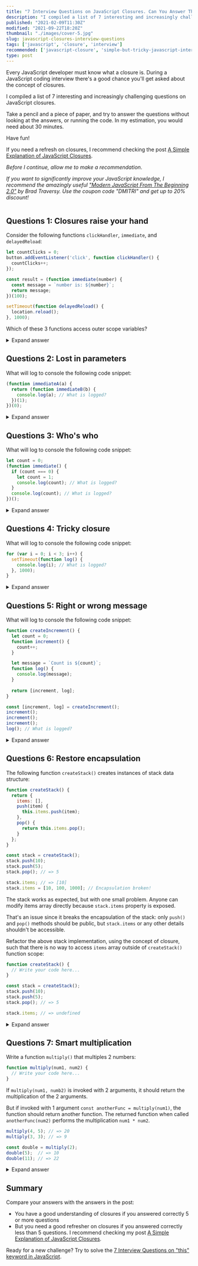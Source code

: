 ```yaml
---
title: "7 Interview Questions on JavaScript Closures. Can You Answer Them?"
description: "I compiled a list of 7 interesting and increasingly challenging questions on JavaScript closures. Can you answer them?"
published: "2021-02-09T11:30Z"
modified: "2021-09-22T18:20Z"
thumbnail: "./images/cover-5.jpg"
slug: javascript-closures-interview-questions
tags: ['javascript', 'closure', 'interview']
recommended: ['javascript-closure', 'simple-but-tricky-javascript-interview-questions']
type: post
---
```


Every JavaScript developer must know what a closure is. During a JavaScript coding interview there's a good chance you'll get asked about the concept of closures.  

I compiled a list of 7 interesting and increasingly challenging questions on JavaScript closures. 

Take a pencil and a piece of paper, and try to answer the questions without looking at the answers, or running the code. In my estimation, you would need about 30 minutes.  

Have fun!

If you need a refresh on closures, I recommend checking the post [A Simple Explanation of JavaScript Closures](/javascript-closure/).  

*Before I continue, allow me to make a recommendation.* 

*If you want to significantly improve your JavaScript knowledge, I recommend the amazingly useful ["Modern JavaScript From The Beginning 2.0"](https://www.traversymedia.com/a/2147528886/FqXWyazh) by Brad Traversy. Use the coupon code "DMITRI" and get up to 20% discount!*

```toc
```

## Questions 1: Closures raise your hand

Consider the following functions `clickHandler`, `immediate`, and `delayedReload`:

```javascript
let countClicks = 0;
button.addEventListener('click', function clickHandler() {
  countClicks++;
});
```

```javascript
const result = (function immediate(number) {
  const message = `number is: ${number}`;
  return message;
})(100);
```

```javascript
setTimeout(function delayedReload() {
  location.reload();
}, 1000);
```

Which of these 3 functions access outer scope variables?

<details>
  <summary>Expand answer</summary>

1) `clickHandler` *accesses* the variable `countClicks` from the outer scope.  
2) `immediate` *doesn't access* any variables from the outer scope. 
3) `delayedReload` *accesses* the global variable `location` from the global scope (aka the outermost scope).   

</details>

## Questions 2: Lost in parameters

What will log to console the following code snippet:

```javascript
(function immediateA(a) {
  return (function immediateB(b) {
    console.log(a); // What is logged?
  })(1);
})(0);
```

<details>
  <summary>Expand answer</summary>

`0` is logged to the console. [Try the demo.](https://jsitor.com/_r8I1Do6L)  

`immediateA` is called with the argument `0`, thus `a` parameter is `0`.  

`immediateB` function, being nested into `immediateA` function, is a closure that captures `a` variable from the outer `immediateA` scope, where `a` is `0`. Thus `console.log(a)` logs `0`.  

</details>

## Questions 3: Who's who

What will log to console the following code snippet:

```javascript
let count = 0;
(function immediate() {
  if (count === 0) {
    let count = 1;
    console.log(count); // What is logged?
  }
  console.log(count); // What is logged?
})();
```

<details>
  <summary>Expand answer</summary>

`1` and `0` is logged to the console. [Try the demo.](https://jsitor.com/3c9T0QMAG)

The first statement `let count = 0` declares a variable `count`.  

`immediate()` is a closure that captures the `count` variable from the outer scope. Inside of the `immediate()` function scope `count` is `0`.  

However, inside the conditional, another `let count = 1` declares a local variable `count`, which overwrites `count` from outer the scope. The first `console.log(count)` logs `1`.  

The second `console.log(count)` logs `0`, since here `count` variable is accessed from the outer scope.  

</details>

## Questions 4: Tricky closure

What will log to console the following code snippet:

```javascript
for (var i = 0; i < 3; i++) {
  setTimeout(function log() {
    console.log(i); // What is logged?
  }, 1000);
}
```

<details>
  <summary>Expand answer</summary>

`3`, `3`, `3` is logged to console. [Try the demo.](https://jsitor.com/8kit3zMOT)

The code snippet executes in 2 phases.  

**Phase 1**  

1. `for()` iterating 3 times. During each iteration a new function `log()` is created, which captures the variable `i`. `setTimout()` schedules `log()` for execution after 1000ms.  
3. When `for()` cycle completes, `i` variable has value `3`.  

**Phase 2**

The second phase happens after 1000ms:

1. `setTimeout()` executes the scheduled `log()` functions. `log()` reads the *current value* of variable `i`, which is `3`, and logs to console `3`.

That's why `3`, `3`, `3` is logged to the console.  

*Side challenge: how would you fix this example to log `0`, `1`, `2` values after passing 1 second? Write your solution in a comment below!*
</details>

## Questions 5: Right or wrong message

What will log to console the following code snippet:

```javascript
function createIncrement() {
  let count = 0;
  function increment() { 
    count++;
  }

  let message = `Count is ${count}`;
  function log() {
    console.log(message);
  }
  
  return [increment, log];
}

const [increment, log] = createIncrement();
increment(); 
increment(); 
increment(); 
log(); // What is logged?
```

<details>
  <summary>Expand answer</summary>

`'Count is 0'` is logged to console. [Try the demo.](https://jsitor.com/W9goMvJt7)

`increment()` function has been called 3 times, effectively incrementing `count` to value `3`.  

`message` variable exists within the scope of `createIncrement()` function. Its initial value is `'Count is 0'`. However, even if `count` variable has been incremented a few times, `message` variable always holds `'Count is 0'`.  

`log()` function is a closure that captures `message` variable from the `createIncrement()` scope. `console.log(message)` logs `'Count is 0'` to console.  

*Side challenge: how would you fix `log()` function to return the message having the actual `count` value? Write your solution in a comment below!*

</details>

## Questions 6: Restore encapsulation

The following function `createStack()` creates instances of stack data structure:

```javascript
function createStack() {
  return {
    items: [],
    push(item) {
      this.items.push(item);
    },
    pop() {
      return this.items.pop();
    }
  };
}

const stack = createStack();
stack.push(10);
stack.push(5);
stack.pop(); // => 5

stack.items; // => [10]
stack.items = [10, 100, 1000]; // Encapsulation broken!
```

The stack works as expected, but with one small problem. Anyone can modify items array directly because `stack.items` property is exposed. 

That's an issue since it breaks the encapsulation of the stack: only `push()` and `pop()` methods should be public, but `stack.items` or any other details shouldn't be accessible.  

Refactor the above stack implementation, using the concept of closure, such that there is no way to access `items` array outside of `createStack()` function scope:  

```javascript
function createStack() {
  // Write your code here...
}

const stack = createStack();
stack.push(10);
stack.push(5);
stack.pop(); // => 5

stack.items; // => undefined
```

<details>
  <summary>Expand answer</summary>

Here's a possible refactoring of `createStack()`:

```javascript
function createStack() {
  const items = [];
  return {
    push(item) {
      items.push(item);
    },
    pop() {
      return items.pop();
    }
  };
}

const stack = createStack();
stack.push(10);
stack.push(5);
stack.pop(); // => 5

stack.items; // => undefined
```

[Try the demo.](https://jsitor.com/Am60z1bCI) 

`items` has been moved to a variable inside `createStack()` scope.   

Thanks to this change, from the outside of `createStack()` scope, there is no way to access or modify `items` array. `items` is now a private variable, and the stack is encapsulated: only `push()` and `pop()` method are public.     

`push()` and `pop()` methods, being closures, capture `items` variable from `createStack()` function scope. 

</details>

## Questions 7: Smart multiplication

Write a function `multiply()` that multiples 2 numbers:

```javascript
function multiply(num1, num2) {
  // Write your code here...
}
```

If `multiply(num1, numb2)` is invoked with 2 arguments, it should return the multiplication of the 2 arguments. 

But if invoked with 1 argument `const anotherFunc = multiply(num1)`, the function should return another function. The returned function when called `anotherFunc(num2)` performs the multiplication `num1 * num2`.  

```javascript
multiply(4, 5); // => 20
multiply(3, 3); // => 9

const double = multiply(2);
double(5);  // => 10
double(11); // => 22
```

<details>
  <summary>Expand answer</summary>

Here's a possible implementation of `multiply()` function:

```javascript
function multiply(number1, number2) {
  if (number2 !== undefined) {
    return number1 * number2;
  }
  return function doMultiply(number2) {
    return number1 * number2;
  };
}

multiply(4, 5); // => 20
multiply(3, 3); // => 9

const double = multiply(2);
double(5);  // => 10
double(11); // => 22
```

[Try the demo.](https://jsitor.com/k-NwrN59K)

If `number2` parameter is not `undefined`, then the function simply returns `number1 * number2`.  

But if `number2` is `undefined`, it means that `multiply()` function has been called with one argument. In such a case let's return a function `doMultiply()` that when later invoked performs the actual multiplication.  

`doMultiply()` is a closure because it captures `number1` variable from `multiply()` scope.  

</details>

## Summary

Compare your answers with the answers in the post:

* You have a good understanding of closures if you answered correctly 5 or more questions  
* But you need a good refresher on closures if you answered correctly less than 5 questions. I recommend checking my post [A Simple Explanation of JavaScript Closures](/javascript-closure/).  

Ready for a new challenge? Try to solve the [7 Interview Questions on "this" keyword in JavaScript](/javascript-this-interview-questions/).